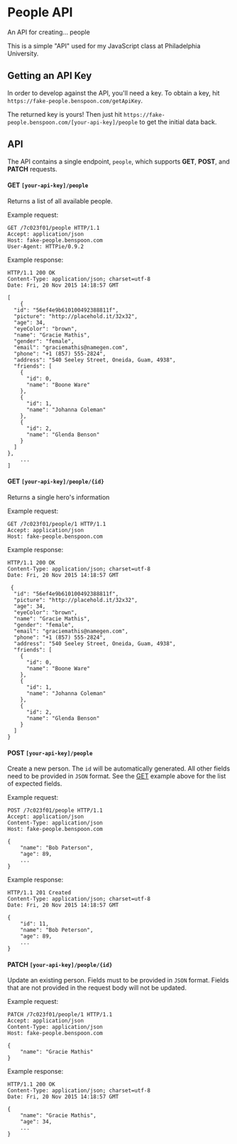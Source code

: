 People API
===
An API for creating... people

This is a simple "API" used for my JavaScript class at Philadelphia University.

## Getting an API Key
In order to develop against the API, you'll need a key. To obtain a key, hit `https://fake-people.benspoon.com/getApiKey`.

The returned key is yours! Then just hit `https://fake-people.benspoon.com/[your-api-key]/people` to get the initial data back.

## API
The API contains a single endpoint, `people`, which supports **GET**, **POST**, and **PATCH** requests.

#### GET `[your-api-key]/people`
Returns a list of all available people.

Example request:
```http
GET /7c023f01/people HTTP/1.1
Accept: application/json
Host: fake-people.benspoon.com
User-Agent: HTTPie/0.9.2
```

Example response:
```http
HTTP/1.1 200 OK
Content-Type: application/json; charset=utf-8
Date: Fri, 20 Nov 2015 14:18:57 GMT

[
    {
  "id": "56ef4e9b610100492388811f",
  "picture": "http://placehold.it/32x32",
  "age": 34,
  "eyeColor": "brown",
  "name": "Gracie Mathis",
  "gender": "female",
  "email": "graciemathis@namegen.com",
  "phone": "+1 (857) 555-2824",
  "address": "540 Seeley Street, Oneida, Guam, 4938",
  "friends": [
    {
      "id": 0,
      "name": "Boone Ware"
    },
    {
      "id": 1,
      "name": "Johanna Coleman"
    },
    {
      "id": 2,
      "name": "Glenda Benson"
    }
  ]
},
    ...
]
```

#### GET `[your-api-key]/people/{id}`
Returns a single hero's information

Example request:
```http
GET /7c023f01/people/1 HTTP/1.1
Accept: application/json
Host: fake-people.benspoon.com
```

Example response:
```http
HTTP/1.1 200 OK
Content-Type: application/json; charset=utf-8
Date: Fri, 20 Nov 2015 14:18:57 GMT

 {
  "id": "56ef4e9b610100492388811f",
  "picture": "http://placehold.it/32x32",
  "age": 34,
  "eyeColor": "brown",
  "name": "Gracie Mathis",
  "gender": "female",
  "email": "graciemathis@namegen.com",
  "phone": "+1 (857) 555-2824",
  "address": "540 Seeley Street, Oneida, Guam, 4938",
  "friends": [
    {
      "id": 0,
      "name": "Boone Ware"
    },
    {
      "id": 1,
      "name": "Johanna Coleman"
    },
    {
      "id": 2,
      "name": "Glenda Benson"
    }
  ]
}
```

#### POST `[your-api-key]/people`
Create a new person. The `id` will be automatically generated. All other fields need to be provided
in `JSON` format. See the [GET](#get-your-api-keypeople) example above for the list of expected fields.

Example request:
```http
POST /7c023f01/people HTTP/1.1
Accept: application/json
Content-Type: application/json
Host: fake-people.benspoon.com

{
    "name": "Bob Paterson",
    "age": 89,
    ...
}
```

Example response:
```http
HTTP/1.1 201 Created
Content-Type: application/json; charset=utf-8
Date: Fri, 20 Nov 2015 14:18:57 GMT

{
    "id": 11,
    "name": "Bob Peterson",
    "age": 89,
    ...
}
```

#### PATCH `[your-api-key]/people/{id}`
Update an existing person. Fields must to be provided in `JSON` format. Fields that are not provided
in the request body will not be updated.

Example request:
```http
PATCH /7c023f01/people/1 HTTP/1.1
Accept: application/json
Content-Type: application/json
Host: fake-people.benspoon.com

{
    "name": "Gracie Mathis"
}
```

Example response:
```http
HTTP/1.1 200 OK
Content-Type: application/json; charset=utf-8
Date: Fri, 20 Nov 2015 14:18:57 GMT

{
    "name": "Gracie Mathis",
    "age": 34,
    ...
}
```
